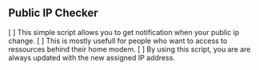 ## Public IP Checker

[ ] This simple script allows you to get notification when your public ip change.
[ ] This is mostly usefull for people who want to access to ressources behind their home modem.
[ ] By using this script, you are are always updated with the new assigned IP address.
